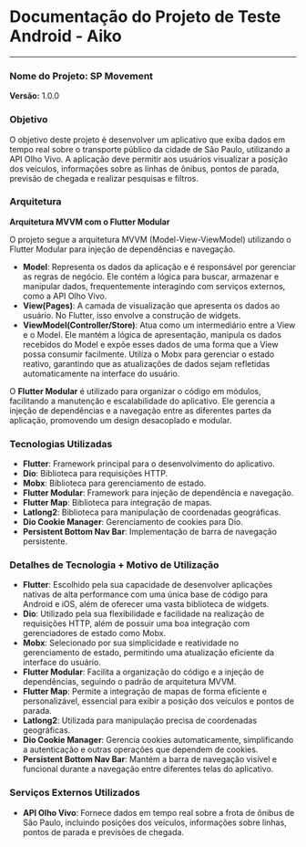 # Documentação do Projeto de Teste Android - Aiko

---

### **Nome do Projeto:** SP Movement

**Versão:** 1.0.0

### Objetivo

O objetivo deste projeto é desenvolver um aplicativo que exiba dados em tempo real sobre o transporte público da cidade de São Paulo, utilizando a API Olho Vivo. A aplicação deve permitir aos usuários visualizar a posição dos veículos, informações sobre as linhas de ônibus, pontos de parada, previsão de chegada e realizar pesquisas e filtros.

### Arquitetura

**Arquitetura MVVM com o Flutter Modular**

O projeto segue a arquitetura MVVM (Model-View-ViewModel) utilizando o Flutter Modular para injeção de dependências e navegação.

- **Model**: Representa os dados da aplicação e é responsável por gerenciar as regras de negócio. Ele contém a lógica para buscar, armazenar e manipular dados, frequentemente interagindo com serviços externos, como a API Olho Vivo.
- **View(Pages)**: A camada de visualização que apresenta os dados ao usuário. No Flutter, isso envolve a construção de widgets.
- **ViewModel(Controller/Store)**: Atua como um intermediário entre a View e o Model. Ele mantém a lógica de apresentação, manipula os dados recebidos do Model e expõe esses dados de uma forma que a View possa consumir facilmente. Utiliza o Mobx para gerenciar o estado reativo, garantindo que as atualizações de dados sejam refletidas automaticamente na interface do usuário.

O **Flutter Modular** é utilizado para organizar o código em módulos, facilitando a manutenção e escalabilidade do aplicativo. Ele gerencia a injeção de dependências e a navegação entre as diferentes partes da aplicação, promovendo um design desacoplado e modular.

### Tecnologias Utilizadas

- **Flutter**: Framework principal para o desenvolvimento do aplicativo.
- **Dio**: Biblioteca para requisições HTTP.
- **Mobx**: Biblioteca para gerenciamento de estado.
- **Flutter Modular**: Framework para injeção de dependência e navegação.
- **Flutter Map**: Biblioteca para integração de mapas.
- **Latlong2**: Biblioteca para manipulação de coordenadas geográficas.
- **Dio Cookie Manager**: Gerenciamento de cookies para Dio.
- **Persistent Bottom Nav Bar**: Implementação de barra de navegação persistente.

### Detalhes de Tecnologia + Motivo de Utilização

- **Flutter**: Escolhido pela sua capacidade de desenvolver aplicações nativas de alta performance com uma única base de código para Android e iOS, além de oferecer uma vasta biblioteca de widgets.
- **Dio**: Utilizado pela sua flexibilidade e facilidade na realização de requisições HTTP, além de possuir uma boa integração com gerenciadores de estado como Mobx.
- **Mobx**: Selecionado por sua simplicidade e reatividade no gerenciamento de estado, permitindo uma atualização eficiente da interface do usuário.
- **Flutter Modular**: Facilita a organização do código e a injeção de dependências, seguindo o padrão de arquitetura MVVM.
- **Flutter Map**: Permite a integração de mapas de forma eficiente e personalizável, essencial para exibir a posição dos veículos e pontos de parada.
- **Latlong2**: Utilizada para manipulação precisa de coordenadas geográficas.
- **Dio Cookie Manager**: Gerencia cookies automaticamente, simplificando a autenticação e outras operações que dependem de cookies.
- **Persistent Bottom Nav Bar**: Mantém a barra de navegação visível e funcional durante a navegação entre diferentes telas do aplicativo.

### Serviços Externos Utilizados

- **API Olho Vivo**: Fornece dados em tempo real sobre a frota de ônibus de São Paulo, incluindo posições dos veículos, informações sobre linhas, pontos de parada e previsões de chegada.
